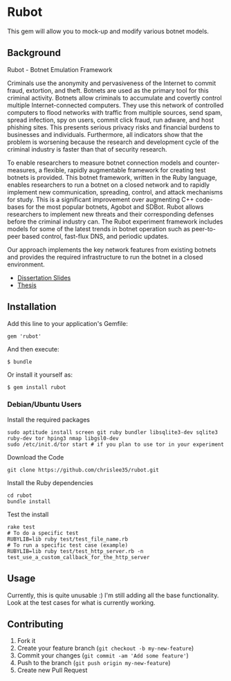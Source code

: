 # Rubot

This gem will allow you to mock-up and modify various botnet models.

## Background

Rubot - Botnet Emulation Framework

Criminals use the anonymity and pervasiveness of the Internet to commit fraud, extortion, and theft. Botnets are used as the primary tool for this criminal activity. Botnets allow criminals to accumulate and covertly control multiple Internet-connected computers. They use this network of controlled computers to flood networks with traffic from multiple sources, send spam, spread infection, spy on users, commit click fraud, run adware, and host phishing sites. This presents serious privacy risks and financial burdens to businesses and individuals. Furthermore, all indicators show that the problem is worsening because the research and development cycle of the criminal industry is faster than that of security research.

To enable researchers to measure botnet connection models and counter-measures, a flexible, rapidly augmentable framework for creating test botnets is provided. This botnet framework, written in the Ruby language, enables researchers to run a botnet on a closed network and to rapidly implement new communication, spreading, control, and attack mechanisms for study. This is a significant improvement over augmenting C++ code-bases for the most popular botnets, Agobot and SDBot. Rubot allows researchers to implement new threats and their corresponding defenses before the criminal industry can. The Rubot experiment framework includes models for some of the latest trends in botnet operation such as peer-to-peer based control, fast-flux DNS, and periodic updates.

Our approach implements the key network features from existing botnets and provides the required infrastructure to run the botnet in a closed environment.

* [Dissertation Slides](http://chrisleephd.us/projects/rubot/rubot-defense.pdf)
* [Thesis](http://chrisleephd.us/projects/rubot/rubot-thesis.pdf)

## Installation

Add this line to your application's Gemfile:

    gem 'rubot'

And then execute:

    $ bundle

Or install it yourself as:

    $ gem install rubot

### Debian/Ubuntu Users
Install the required packages

	sudo aptitude install screen git ruby bundler libsqlite3-dev sqlite3 ruby-dev tor hping3 nmap libgsl0-dev
	sudo /etc/init.d/tor start # if you plan to use tor in your experiment

Download the Code

	git clone https://github.com/chrislee35/rubot.git

Install the Ruby dependencies

	cd rubot
	bundle install

Test the install

	rake test
	# To do a specific test
	RUBYLIB=lib ruby test/test_file_name.rb
	# To run a specific test case (example)
	RUBYLIB=lib ruby test/test_http_server.rb -n test_use_a_custom_callback_for_the_http_server

## Usage

Currently, this is quite unusable :)  I'm still adding all the base functionality.  Look at the test cases for what is currently working.

## Contributing

1. Fork it
2. Create your feature branch (`git checkout -b my-new-feature`)
3. Commit your changes (`git commit -am 'Add some feature'`)
4. Push to the branch (`git push origin my-new-feature`)
5. Create new Pull Request
